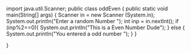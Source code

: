 import java.util.Scanner;
public class oddEven {
    public static void main(String[] args) {
        Scanner in = new Scanner (System.in);
        System.out.println("Enter a random Number ");
        int inp = in.nextInt();
        if (inp%2==0){
            System.out.println("This is a Even Number Dude");
        }
        else {
            System.out.println("You entered a odd number ");
        }
    }
    
}
